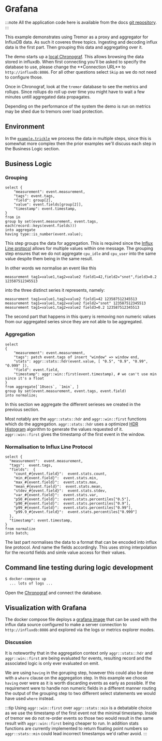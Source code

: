 # Grafana

:::note
All the application code here is available from the docs [git repository](__GIT__).
:::

This example demonstrates using Tremor as a proxy and aggregator for InfluxDB data. As such it coveres three topics. Ingesting and decoding influx data is the first part. Then grouping this data and aggregating over it.

The demo starts up a [local Chronograf](http://localhost:8888). This allows browsing the data stored in influxdb. When first connecting you'll be asked to specify the database to use, please change the \*\*Connection URL\*\* to `http://influxdb:8086`. For all other questions select `Skip` as we do not need to configure those.

Once in Chronograf, look at the `tremor` database to see the metrics and rollups. Since rollups do roll up over time you might have to wait a few minutes untill aggregated data propagates.

Depending on the performance of the system the demo is run on metrics may be shed due to tremors over load protection.

## Environment

In the [`example.trickle`](etc/tremor/config/example.trickle) we process the data in multiple steps, since this is somewhat more complex then the prior examples we'll discuss each step in the Business Logic section.

## Business Logic

### Grouping

```trickle
select {
    "measurement": event.measurement,
    "tags": event.tags,
    "field": group[2],
    "value": event.fields[group[2]],
    "timestamp": event.timestamp,
}
from in
group by set(event.measurement, event.tags, each(record::keys(event.fields)))
into aggregate
having type::is_number(event.value);
```

This step groups the data for aggregation. This is required since the [Influx Line protocol](https://docs.influxdata.com/influxdb/v1.7/write_protocols/line_protocol_tutorial/) allows for multiple values within one message. The grouping step ensures that we do not aggregate `cpu_idle` and `cpu_user` into the same value despite them being in the same result.

In other words we normalise an event like this

```influx
measurement tag1=value1,tag2=value2 field1=42,field2="snot",field3=0.2 123587512345513
```

into the three distinct series it represents, namely:

```influx
measurement tag1=value1,tag2=value2 field1=42 123587512345513
measurement tag1=value1,tag2=value2 field2="snot" 123587512345513
measurement tag1=value1,tag2=value2 field3=0.2 123587512345513
```

The second part that happens in this query is removing non numeric values from our aggregated series since they are not able to be aggregated.

### Aggregation

```trickle
select
{
    "measurement": event.measurement,
    "tags": patch event.tags of insert "window" => window end,
    "stats": aggr::stats::hdr(event.value, [ "0.5", "0.9", "0.99", "0.999" ]),
    "field": event.field,
    "timestamp": aggr::win::first(event.timestamp), # we can't use min since it's a float
}
from aggregate[`10secs`, `1min`, ]
group by set(event.measurement, event.tags, event.field)
into normalize;
```

In this section we aggregate the different serieses we created in the previous section.

Most notably are the `aggr::stats::hdr` and `aggr::win::first` functions which do the aggregation. `aggr::stats::hdr` uses a optimized [HDR Histogram](http://hdrhistogram.org/) algorithm to generate the values requested of it. `aggr::win::first` gives the timestamp of the first event in the window.

### Normalisation to Influx Line Protocol

```tremor
select {
  "measurement":  event.measurement,
  "tags":  event.tags,
  "fields":  {
    "count_#{event.field}":  event.stats.count,
    "min_#{event.field}":  event.stats.min,
    "max_#{event.field}":  event.stats.max,
    "mean_#{event.field}":  event.stats.mean,
    "stdev_#{event.field}":  event.stats.stdev,
    "var_#{event.field}":  event.stats.var,
    "p50_#{event.field}":  event.stats.percentiles["0.5"],
    "p90_#{event.field}":  event.stats.percentiles["0.9"],
    "p99_#{event.field}":  event.stats.percentiles["0.99"],
    "p99.9_#{event.field}":  event.stats.percentiles["0.999"]
  },
  "timestamp": event.timestamp,
}
from normalize
into batch;
```

The last part normalises the data to a format that can be encoded into influx line protocol. And name the fields accordingly. This uses string interpolation for the recortd fields and simle value access for their values.

## Command line testing during logic development

```bash
$ docker-compose up
  ... lots of logs ...
```

Open the [Chronograf](http://localhost:8888) and connect the database.

## Visualization with Grafana

The docker compose file deploys a [grafana image](http://localhost:3000) that can be used with the
influx data source configured to make a server connection to `http://influxdb:8086`
and explored via the logs or metrics explorer modes.

### Discussion

It is noteworthy that in the aggregation context only `aggr::stats::hdr` and `aggr::win::first` are being evaluated for events, resulting record and the associated logic is only ever evaluated on emit.

We are using `having` in the goruping step, however this could also be done with a `where` clause on the aggregation step. In this example we choose `having` over were as it is worth discarding events as early as possible. If the requirement were to handle non numeric fields in a different manner routing the output of the grouping step to two different select statements we would have used `where` instead.

:::tip
Using `aggr::win::first` over `aggr::stats::min` is a debatable choice as we use the timestamp of the first event not the minimal timestamp. Inside of tremor we do not re-order events so those two would result in the same result with `aggr::win::first` being cheaper to run. In addition stats functions are currently implemented to return floating point numbers so `aggr::stats::min` could lead incorrect timestamps we'd rather avoid.
:::
